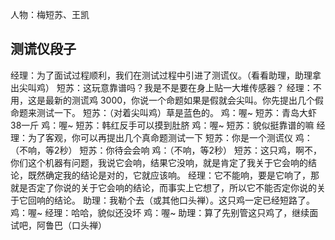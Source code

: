 人物：梅短苏、王凯

## 测谎仪段子

经理：为了面试过程顺利，我们在测试过程中引进了测谎仪。（看看助理，助理拿出尖叫鸡）
短苏：这玩意靠谱吗？我是不是要在身上贴一大堆传感器？
经理：不用，这是最新的测谎鸡 3000，你说一个命题如果是假就会尖叫。你先提出几个假命题来测试一下。
短苏：（对着尖叫鸡）草是蓝色的。
鸡：喔~
短苏：青岛大虾38一斤
鸡：喔~
短苏：韩红反手可以摸到肚脐
鸡：喔~
短苏：貌似挺靠谱的嘛
经理：为了客观，你可以再提出几个真命题测试一下
短苏：你是一个测谎仪
鸡：（不响，等2秒）
短苏：你待会会响
鸡：（不响，等2秒）
短苏：这只鸡，啊不，你们这个机器有问题，我说它会响，结果它没响，就是肯定了我关于它会响的结论，既然确定我的结论是对的，它就应该响。
经理：它不能响，要是它响了，那就是否定了你说的关于它会响的结论，而事实上它想了，所以它不能否定你说的关于它回响的结论。
助理：我勒个去（或其他口头禅）。这只鸡一定已经短路了。
鸡：喔~
经理：哈哈，貌似还没坏
鸡：喔~
助理：算了先别管这只鸡了，继续面试吧，阿鲁巴（口头禅）
